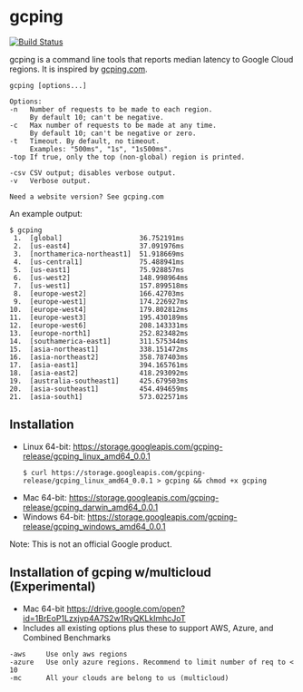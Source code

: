 # gcping

[![Build Status](https://travis-ci.com/GoogleCloudPlatform/gcping.svg?branch=master)](https://travis-ci.com/GoogleCloudPlatform/gcping)

gcping is a command line tools that reports median latency to
Google Cloud regions. It is inspired by [gcping.com](http://gcping.com).

```
gcping [options...]

Options:
-n   Number of requests to be made to each region.
     By default 10; can't be negative.
-c   Max number of requests to be made at any time.
     By default 10; can't be negative or zero.
-t   Timeout. By default, no timeout.
     Examples: "500ms", "1s", "1s500ms".
-top If true, only the top (non-global) region is printed.

-csv CSV output; disables verbose output.	
-v   Verbose output.

Need a website version? See gcping.com
```

An example output:

```
$ gcping
 1.  [global]                   36.752191ms
 2.  [us-east4]                 37.091976ms
 3.  [northamerica-northeast1]  51.918669ms
 4.  [us-central1]              75.488941ms
 5.  [us-east1]                 75.928857ms
 6.  [us-west2]                 148.998964ms
 7.  [us-west1]                 157.899518ms
 8.  [europe-west2]             166.42703ms
 9.  [europe-west1]             174.226927ms
10.  [europe-west4]             179.802812ms
11.  [europe-west3]             195.430189ms
12.  [europe-west6]             208.143331ms
13.  [europe-north1]            252.823482ms
14.  [southamerica-east1]       311.575344ms
15.  [asia-northeast1]          338.151472ms
16.  [asia-northeast2]          358.787403ms
17.  [asia-east1]               394.165761ms
18.  [asia-east2]               418.293092ms
19.  [australia-southeast1]     425.679503ms
20.  [asia-southeast1]          454.494659ms
21.  [asia-south1]              573.022571ms
```

## Installation

* Linux 64-bit: https://storage.googleapis.com/gcping-release/gcping_linux_amd64_0.0.1
  ```
  $ curl https://storage.googleapis.com/gcping-release/gcping_linux_amd64_0.0.1 > gcping && chmod +x gcping
  ```
* Mac 64-bit: https://storage.googleapis.com/gcping-release/gcping_darwin_amd64_0.0.1
* Windows 64-bit: https://storage.googleapis.com/gcping-release/gcping_windows_amd64_0.0.1

Note: This is not an official Google product.

## Installation of gcping w/multicloud (Experimental)
* Mac 64-bit https://drive.google.com/open?id=1BrEoP1Lzxjvp4A7S2w1RyQKLkImhcJoT
* Includes all existing options plus these to support AWS, Azure, and Combined Benchmarks
```
-aws     Use only aws regions
-azure   Use only azure regions. Recommend to limit number of req to < 10
-mc      All your clouds are belong to us (multicloud)
```
